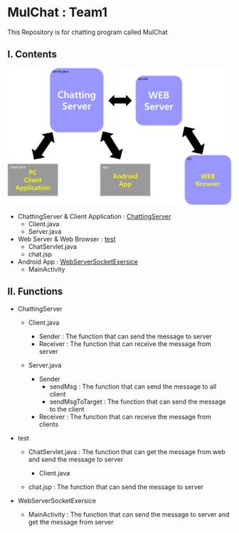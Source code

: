 # MulChat : Team1

This Repository is for chatting program called MulChat



## I. Contents

![System_Architecture](.\img\System_Architecture.png)

- ChattingServer & Client Application : [ChattingServer](/chattingserver)
  - Client.java
  - Server.java
- Web Server & Web Browser : [test](/test)
  - ChatServlet.java
  - chat.jsp
- Android App : [WebServerSocketExersice](/webserversocketexersice)
  - MainActivity



## II. Functions

- ChattingServer
  - Client.java
    - Sender : The function that can send the message to server
    - Receiver : The function that can receive the message from server

  

  - Server.java
    - Sender
      - sendMsg : The function that can send the message to all client
      - sendMsgToTarget : The function that can send the message to the client
    - Receiver : The function that can receive the message from clients



- test

  - ChatServlet.java : The function that can get the message from web and send the message to server
    - Client.java

  

  - chat.jsp : The function that can send the message to server



- WebServerSocketExersice
  - MainActivity : The function that can send the message to server and get the message from server